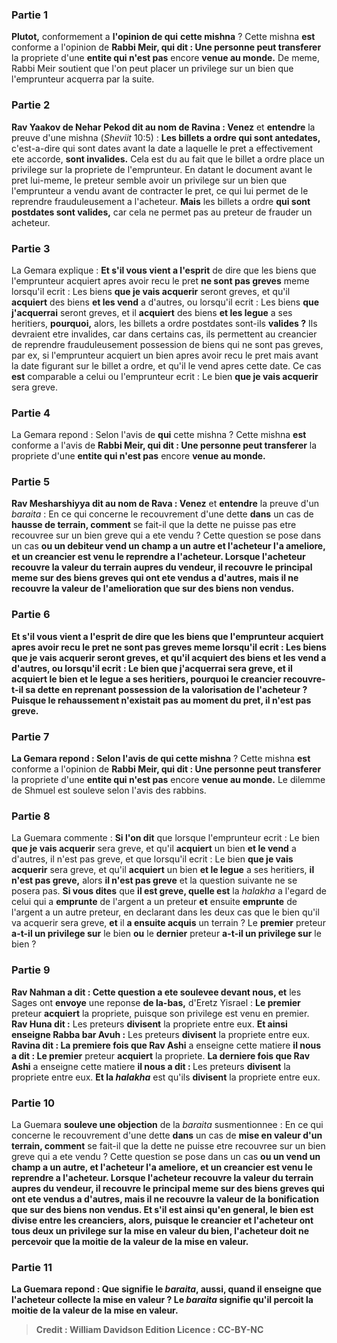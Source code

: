 
### Partie 1
<b>Plutot,</b> conformement a <b>l'opinion de qui</b> <b>cette mishna</b> ? Cette mishna <b>est</b> conforme a l'opinion de <b>Rabbi Meir, qui dit : Une personne peut transferer</b> la propriete d'une <b>entite qui n'est pas</b> encore <b>venue au monde.</b> De meme, Rabbi Meir soutient que l'on peut placer un privilege sur un bien que l'emprunteur acquerra par la suite.

### Partie 2
<b>Rav Yaakov de Nehar Pekod dit au nom de Ravina : Venez</b> et <b>entendre</b> la preuve d'une mishna (<i>Sheviit</i> 10:5) : <b>Les billets a ordre qui sont antedates,</b> c'est-a-dire qui sont dates avant la date a laquelle le pret a effectivement ete accorde, <b>sont invalides.</b> Cela est du au fait que le billet a ordre place un privilege sur la propriete de l'emprunteur. En datant le document avant le pret lui-meme, le preteur semble avoir un privilege sur un bien que l'emprunteur a vendu avant de contracter le pret, ce qui lui permet de le reprendre frauduleusement a l'acheteur. <b>Mais</b> les billets a ordre <b>qui sont postdates sont valides,</b> car cela ne permet pas au preteur de frauder un acheteur.

### Partie 3
La Gemara explique : <b>Et s'il vous vient a l'esprit</b> de dire que les biens que l'emprunteur acquiert apres avoir recu le pret <b>ne sont pas greves</b> meme lorsqu'il ecrit : Les biens <b>que je vais acquerir</b> seront greves, et qu'il <b>acquiert</b> des biens <b>et les vend</b> a d'autres, ou lorsqu'il ecrit : Les biens <b>que j'acquerrai</b> seront greves, et il <b>acquiert</b> des biens <b>et les legue</b> a ses heritiers, <b>pourquoi,</b> alors, les billets a ordre postdates</b> sont-ils <b>valides ?</b> Ils devraient etre invalides, car dans certains cas, ils permettent au creancier de reprendre frauduleusement possession de biens qui ne sont pas greves, par ex, si l'emprunteur acquiert un bien apres avoir recu le pret mais avant la date figurant sur le billet a ordre, et qu'il le vend apres cette date. Ce cas <b>est</b> comparable a celui ou l'emprunteur ecrit : Le bien <b>que je vais acquerir</b> sera greve.

### Partie 4
La Gemara repond : Selon l'avis de <b>qui</b> cette mishna</b> ? Cette mishna <b>est</b> conforme a l'avis de <b>Rabbi Meir, qui dit : Une personne peut transferer</b> la propriete d'une <b>entite qui n'est pas</b> encore <b>venue au monde.</b>

### Partie 5
<b>Rav Mesharshiyya dit au nom de Rava : Venez</b> et <b>entendre</b> la preuve d'un <i>baraita</i> : En ce qui concerne le recouvrement d'une dette <b>dans</b> un cas de <b>hausse de terrain, comment</b> se fait-il que la dette ne puisse pas etre recouvree sur un bien greve qui a ete vendu ? Cette question se pose dans un cas <b>ou un debiteur <b>vend un champ a un autre et</b> l'acheteur l'a <b>ameliore, et un creancier est venu le reprendre</b> a l'acheteur. <b>Lorsque</b> l'acheteur <b>recouvre</b> la valeur du terrain aupres du vendeur, il <b>recouvre le principal</b> meme <b>sur des biens greves</b> qui ont ete vendus a d'autres, <b>mais</b> il ne recouvre la valeur de <b>l'amelioration</b> que <b>sur des biens non vendus.</b>

### Partie 6
<b>Et s'il vous vient a l'esprit</b> de dire que les biens que l'emprunteur acquiert apres avoir recu le pret <b>ne sont pas greves</b> meme lorsqu'il ecrit : Les biens <b>que je vais acquerir</b> seront greves, et qu'il <b>acquiert</b> des biens <b>et les vend</b> a d'autres, ou lorsqu'il ecrit : Le bien <b>que j'acquerrai</b> sera greve, et il <b>acquiert</b> le bien <b>et le legue</b> a ses heritiers, <b>pourquoi</b> le <b>creancier recouvre-t-il</b> sa dette en reprenant possession de la <b>valorisation</b> de l'acheteur ? Puisque le rehaussement n'existait pas au moment du pret, il n'est pas greve.

### Partie 7
La Gemara repond : Selon l'avis de <b>qui</b> cette mishna</b> ? Cette mishna <b>est</b> conforme a l'opinion de <b>Rabbi Meir, qui dit : Une personne peut transferer</b> la propriete d'une <b>entite qui n'est pas</b> encore <b>venue au monde.</b> Le dilemme de Shmuel est souleve selon l'avis des rabbins.

### Partie 8
La Guemara commente : <b>Si l'on dit</b> que lorsque l'emprunteur ecrit : Le bien <b>que je vais acquerir</b> sera greve, et qu'il <b>acquiert</b> un bien <b>et le vend</b> a d'autres, il n'est pas greve, et que lorsqu'il ecrit : Le bien <b>que je vais acquerir</b> sera greve, et qu'il <b>acquiert</b> un bien <b>et le legue</b> a ses heritiers, <b>il n'est pas greve,</b> alors <b>il n'est pas greve</b> et la question suivante ne se posera pas. <b>Si vous dites</b> que <b>il est greve, quelle est</b> la <i>halakha</i> a l'egard de celui qui a <b>emprunte</b> de l'argent a un preteur <b>et</b> ensuite <b>emprunte</b> de l'argent a un autre preteur, en declarant dans les deux cas que le bien qu'il va acquerir sera greve, <b>et</b> il <b>a ensuite acquis</b> un terrain ? Le <b>premier</b> preteur <b>a-t-il un privilege sur</b> le bien <b>ou</b> le <b>dernier</b> preteur <b>a-t-il un privilege sur</b> le bien ?

### Partie 9
<b>Rav Nahman a dit : Cette question a ete soulevee devant nous, et</b> les Sages ont <b>envoye</b> une reponse <b>de la-bas,</b> d'Eretz Yisrael : <b>Le premier</b> preteur <b>acquiert</b> la propriete, puisque son privilege est venu en premier. <b>Rav Huna dit :</b> Les preteurs <b>divisent</b> la propriete entre eux. <b>Et ainsi enseigne Rabba bar Avuh :</b> Les preteurs <b>divisent</b> la propriete entre eux. <b>Ravina dit : La premiere fois que Rav Ashi</b> a enseigne cette matiere <b>il nous a dit : Le premier</b> preteur <b>acquiert</b> la propriete. <b>La derniere fois que Rav Ashi</b> a enseigne cette matiere <b>il nous a dit : </b> Les preteurs <b>divisent</b> la propriete entre eux. <b>Et la <i>halakha</i></b> est qu'ils <b>divisent</b> la propriete entre eux.

### Partie 10
La Guemara <b>souleve une objection</b> de la <i>baraita</i> susmentionnee : En ce qui concerne le recouvrement d'une dette <b>dans</b> un cas de <b>mise en valeur d'un terrain, comment</b> se fait-il que la dette ne puisse etre recouvree sur un bien greve qui a ete vendu ? Cette question se pose dans un cas <b>ou un <b>vend un champ a un autre, et</b> l'acheteur l'a <b>ameliore, et un creancier est venu le reprendre</b> a l'acheteur. <b>Lorsque</b> l'acheteur <b>recouvre</b> la valeur du terrain aupres du vendeur, il <b>recouvre le principal</b> meme <b>sur des biens greves</b> qui ont ete vendus a d'autres, <b>mais</b> il ne recouvre la valeur de <b>la bonification</b> que <b>sur des biens non vendus. Et s'il est ainsi</b> qu'en general, le bien est divise entre les creanciers, alors, puisque le creancier et l'acheteur ont tous deux un privilege sur la mise en valeur du bien, l'acheteur <b>doit</b> ne percevoir que la <b>moitie</b> de la valeur de <b>la mise en valeur.</b>

### Partie 11
La Guemara repond : <b>Que</b> signifie le <i>baraita</i>, <b>aussi,</b> quand <b>il enseigne</b> que l'acheteur <b>collecte</b> la mise en valeur ? Le <i>baraita</i> signifie qu'il percoit <b>la moitie de</b> la valeur de <b>la mise en valeur.</b>

>Credit : William Davidson Edition
>Licence : CC-BY-NC